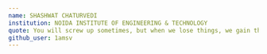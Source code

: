 ```yaml
---
name: SHASHWAT CHATURVEDI
institution: NOIDA INSTITUTE OF ENGINEERING & TECHNOLOGY
quote: You will screw up sometimes, but when we lose things, we gain things too.
github_user: 1amsv
---
```


